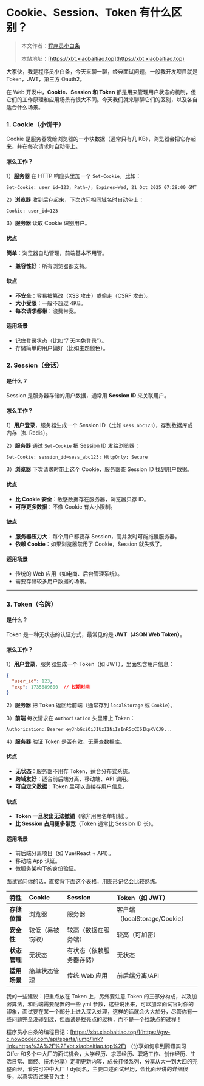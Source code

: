 # Cookie、Session、Token 有什么区别？

> 本文作者：[程序员小白条](https://github.com/luoye6)
>
> 本站地址：[https://xbt.xiaobaitiao.top](https://xbt.xiaobaitiao.top)

大家伙，我是程序员小白条，今天来聊一聊，经典面试问题，一般我开发项目就是 Token，JWT，第三方 Oauth2。

在 Web 开发中，**Cookie、Session 和 Token** 都是用来管理用户状态的机制，但它们的工作原理和应用场景有很大不同。今天我们就来聊聊它们的区别，以及各自适合什么场景。

### **1. Cookie（小饼干）**

Cookie 是服务器发给浏览器的一小块数据（通常只有几 KB），浏览器会把它存起来，并在每次请求时自动带上。

#### **怎么工作？**

1）**服务器** 在 HTTP 响应头里加一个 `Set-Cookie`，比如：

```http
Set-Cookie: user_id=123; Path=/; Expires=Wed, 21 Oct 2025 07:28:00 GMT
```

2）**浏览器** 收到后存起来，下次访问相同域名时自动带上：

```http
Cookie: user_id=123
```

3）**服务器** 读取 Cookie 识别用户。

#### **优点**

**简单**：浏览器自动管理，前端基本不用管。

- **兼容性好**：所有浏览器都支持。

#### **缺点**

- **不安全**：容易被篡改（XSS 攻击）或偷走（CSRF 攻击）。
- **大小受限**：一般不超过 4KB。
- **每次请求都带**：浪费带宽。

#### **适用场景**

- 记住登录状态（比如“7 天内免登录”）。
- 存储简单的用户偏好（比如主题颜色）。

### **2. Session（会话）**

#### **是什么？**

Session 是服务器存储的用户数据，通常用 **Session ID** 来关联用户。

#### **怎么工作？**

1）**用户登录**，服务器生成一个 Session ID（比如 `sess_abc123`），存到数据库或内存（如 Redis）。

2）**服务器** 通过 `Set-Cookie` 把 Session ID 发给浏览器：

```http
Set-Cookie: session_id=sess_abc123; HttpOnly; Secure
```

3）**浏览器** 下次请求时带上这个 Cookie，服务器查 Session ID 找到用户数据。

#### **优点**

- **比 Cookie 安全**：敏感数据存在服务器，浏览器只存 ID。
- **可存更多数据**：不像 Cookie 有大小限制。

#### **缺点**

- **服务器压力大**：每个用户都要存 Session，高并发时可能拖慢服务器。
- **依赖 Cookie**：如果浏览器禁用了 Cookie，Session 就失效了。

#### **适用场景**

- 传统的 Web 应用（如电商、后台管理系统）。
- 需要存储较多用户数据的场景。

------

### **3. Token（令牌）**

#### **是什么？**

Token 是一种无状态的认证方式，最常见的是 **JWT（JSON Web Token）**。

#### **怎么工作？**

1）**用户登录**，服务器生成一个 Token（如 JWT），里面包含用户信息：

```json
{
  "user_id": 123,
  "exp": 1735689600  // 过期时间
}
```

2）**服务器** 把 Token 返回给前端（通常存到 `localStorage` 或 `Cookie`）。

3）**前端** 每次请求在 `Authorization` 头里带上 Token：

```http
Authorization: Bearer eyJhbGciOiJIUzI1NiIsInR5cCI6IkpXVCJ9...
```

4）**服务器** 验证 Token 是否有效，无需查数据库。

#### **优点**

- **无状态**：服务器不用存 Token，适合分布式系统。
- **跨域友好**：适合前后端分离、移动端、API 调用。
- **可自定义数据**：Token 里可以直接存用户信息。

#### **缺点**

- **Token 一旦发出无法撤销**（除非用黑名单机制）。
- **比 Session 占用更多带宽**（Token 通常比 Session ID 长）。

#### **适用场景**

- 前后端分离项目（如 Vue/React + API）。
- 移动端 App 认证。
- 微服务架构下的身份验证。

面试官问你的话，直接背下面这个表格，用图形记忆会比较熟练。

| 特性         | Cookie           | Session                  | Token（如 JWT）               |
| :----------- | :--------------- | :----------------------- | :---------------------------- |
| **存储位置** | 浏览器           | 服务器                   | 客户端（localStorage/Cookie） |
| **安全性**   | 较低（易被窃取） | 较高（数据在服务端）     | 较高（可加密）                |
| **状态管理** | 无状态           | 有状态（依赖服务器存储） | 无状态                        |
| **适用场景** | 简单状态管理     | 传统 Web 应用            | 前后端分离/API                |



我的一些建议：把重点放在 Token 上，另外要注意 Token 的三部分构成，以及加密算法，和后端需要配置的一些 yml 参数，这些说出来，可以加深面试官对你的印象，面试要在某一个部分上进入深入处理，这样的话就会大大加分，尽管你有一些问题完全没碰到过，但面试是找亮点的过程，而不是一个找缺点的过程！



程序员小白条的编程日记：[https://xbt.xiaobaitiao.top/](https://gw-c.nowcoder.com/api/sparta/jump/link?link=https%3A%2F%2Fxbt.xiaobaitiao.top%2F) （分享如何拿到腾讯实习 Offer 和多个中大厂的面试机会，大学经历、求职经历、职场工作、创作经历、生活日常、面经、技术分享）定期更新内容，成长打怪系列，分享从大一到大四的完整面经，看完可冲中大厂！dy同名，主要口述面试经历，会比面经讲的详细很多，以真实面试录音为主！